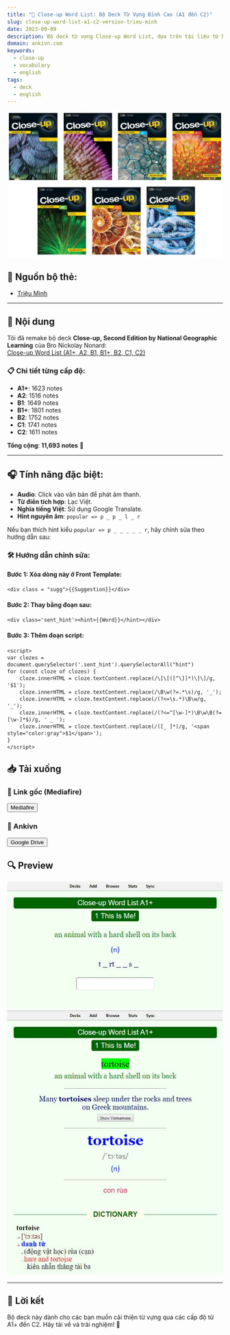 ```yaml
---
title: "📘 Close-up Word List: Bộ Deck Từ Vựng Đỉnh Cao (A1 đến C2)"
slug: close-up-word-list-a1-c2-version-trieu-minh
date: 2023-09-09
description: Bộ deck từ vựng Close-up Word List, dựa trên tài liệu từ National Geographic Learning, hỗ trợ học từ A1+ đến C2 với hơn 11,000 từ.
domain: ankivn.com
keywords:
  - close-up
  - vocabulary
  - english
tags:
  - deck
  - english
---
```


![](../../static/images/Pasted%20image%2020250122102456.png)

<!--truncate-->

## 📌 Nguồn bộ thẻ: 
- [Triệu Minh](https://www.facebook.com/groups/ankivocabulary/posts/1322289601864027/)

---

## 🧾 Nội dung

Tôi đã remake bộ deck **Close-up, Second Edition by National Geographic Learning** của Bro Nickolay Nonard:  
[Close-up Word List (A1+, A2, B1, B1+, B2, C1, C2)](https://ankiweb.net/shared/info/2120146162)

### 📋 Chi tiết từng cấp độ:
- **A1+**: 1623 notes
- **A2**: 1516 notes
- **B1**: 1649 notes
- **B1+**: 1801 notes
- **B2**: 1752 notes
- **C1**: 1741 notes
- **C2**: 1611 notes

**Tổng cộng**: **11,693 notes** 🎯

---

## 🎧 Tính năng đặc biệt:
- **Audio**: Click vào văn bản để phát âm thanh.
- **Từ điển tích hợp**: Lạc Việt.
- **Nghĩa tiếng Việt**: Sử dụng Google Translate.
- **Hint nguyên âm**: `popular => p _ p _ l _ r`

Nếu bạn thích hint kiểu `popular => p _ _ _ _ _ r`, hãy chỉnh sửa theo hướng dẫn sau:

### 🛠 Hướng dẫn chỉnh sửa:
#### Bước 1: Xóa dòng này ở **Front Template**:
```
<div class = "sugg">{{Suggestion}}</div>

```

#### Bước 2: Thay bằng đoạn sau:

```
<div class='sent_hint'><hint>{{Word}}</hint></div>
```


#### Bước 3: Thêm đoạn script:

```
<script>
var clozes = document.querySelector('.sent_hint').querySelectorAll("hint")
for (const cloze of clozes) {
    cloze.innerHTML = cloze.textContent.replace(/\[\[([^\]]*)\]\]/g, '$1');
    cloze.innerHTML = cloze.textContent.replace(/\B\w(?=.*\s)/g, '_');
    cloze.innerHTML = cloze.textContent.replace(/(?<=\s.*)\B\w/g, '_');
    cloze.innerHTML = cloze.textContent.replace(/(?<=^[\w-]*)\B\w\B(?=[\w-]*$)/g, ' _ ');
    cloze.innerHTML = cloze.textContent.replace(/([_ ]*)/g, '<span style="color:gray">$1</span>');
}
</script>
```

## 📥 Tải xuống

### 🔗 Link gốc (Mediafire)

<div style={{display: 'flex', justifyContent: 'left', gap: '20px'}}> <a href="https://www.mediafire.com/folder/3qho7e3qq7lt1/Close-up_Word_List?fbclid=IwAR3dy-wdWqJVYlu-3bW1v2FoNSsnfQDkR-kDfm5YZHowN-VnLikKjBOumlQ" target="_blank"> <button class="buttonPrimary" type="button">Mediafire</button> </a> </div>

### 🔗 Ankivn 

<div style={{display: 'flex', justifyContent: 'left', gap: '20px'}}> <a href="https://drive.google.com/drive/folders/1OWl_Qd6a3q4qbmf-Trxjw27T42VdNW4w"> <button class="buttonPrimary" type="button">Google Drive</button> </a> </div>

## 🔍 Preview

![](../../static/images/Pasted%20image%2020250122102512.png)
![](../../static/images/Pasted%20image%2020250122102516.png)

---

## 💬 Lời kết

Bộ deck này dành cho các bạn muốn cải thiện từ vựng qua các cấp độ từ A1+ đến C2. Hãy tải về và trải nghiệm! 🌟